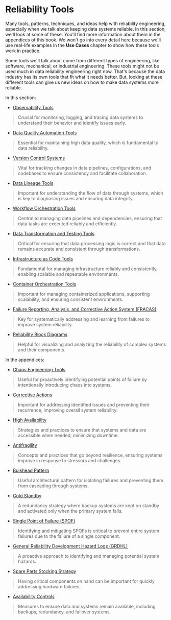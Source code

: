 # Reliability Tools
Many tools, patterns, techniques, and ideas help with reliability engineering, especially when we talk about keeping data systems reliable. In this section, we'll look at some of these. You'll find more information about them in the appendices of this book. We won't go into every detail here because we'll use real-life examples in the **Use Cases** chapter to show how these tools work in practice.

Some tools we'll talk about come from different types of engineering, like software, mechanical, or industrial engineering. These tools might not be used much in data reliability engineering right now. That's because the data industry has its own tools that fit what it needs better. But, looking at these different tools can give us new ideas on how to make data systems more reliable.

In this section:

* [Observability Tools](./observability_tools.md)
> Crucial for monitoring, logging, and tracing data systems to understand their behavior and identify issues early.

* [Data Quality Automation Tools](./data_quality_automation_tools.md)
> Essential for maintaining high data quality, which is fundamental to data reliability.

* [Version Control Systems](./version_control_systems.md)
> Vital for tracking changes in data pipelines, configurations, and codebases to ensure consistency and facilitate collaboration.

* [Data Lineage Tools](./data_lineage_tools.md)
> Important for understanding the flow of data through systems, which is key to diagnosing issues and ensuring data integrity.

* [Workflow Orchestration Tools](./workflow_orchestration_tools.md)
> Central to managing data pipelines and dependencies, ensuring that data tasks are executed reliably and efficiently.

* [Data Transformation and Testing Tools](./data_transformation_tools.md)
> Critical for ensuring that data processing logic is correct and that data remains accurate and consistent through transformations.

* [Infrastructure as Code Tools](./infrastructure_as_code_tools.md)
> Fundamental for managing infrastructure reliably and consistently, enabling scalable and repeatable environments.

* [Container Orchestration Tools](./container_orchestration_tools.md)
> Important for managing containerized applications, supporting scalability, and ensuring consistent environments.

* [Failure Reporting, Analysis, and Corrective Action System (FRACAS)](./fracas.md)
> Key for systematically addressing and learning from failures to improve system reliability.

* [Reliability Block Diagrams](./reliability_block_diagrams.md)
> Helpful for visualizing and analyzing the reliability of complex systems and their components.


In the appendices:

* [Chaos Engineering Tools](./chaos_engineering_tools.md)
> Useful for proactively identifying potential points of failure by intentionally introducing chaos into systems.

* [Corrective Actions](./corrective_actions.md)
> Important for addressing identified issues and preventing their recurrence, improving overall system reliability.

* [High Availability](./high_availability.md)
> Strategies and practices to ensure that systems and data are accessible when needed, minimizing downtime.

* [Antifragility](./antifragility.md)
> Concepts and practices that go beyond resilience, ensuring systems improve in response to stressors and challenges.

* [Bulkhead Pattern](./bulkhead_pattern.md)
> Useful architectural pattern for isolating failures and preventing them from cascading through systems.

* [Cold Standby](./cold_standby.md)
> A redundancy strategy where backup systems are kept on standby and activated only when the primary system fails.

* [Single Point of Failure (SPOF)](./single_point_of_failure.md)
> Identifying and mitigating SPOFs is critical to prevent entire system failures due to the failure of a single component.

* [General Reliability Development Hazard Logs (GRDHL)](./grdhl.md)
> A proactive approach to identifying and managing potential system hazards.

* [Spare Parts Stocking Strategy](./spare_parts_stocking_strategy.md)
> Having critical components on hand can be important for quickly addressing hardware failures.

* [Availability Controls](./availability_controls.md)
> Measures to ensure data and systems remain available, including backups, redundancy, and failover systems.

